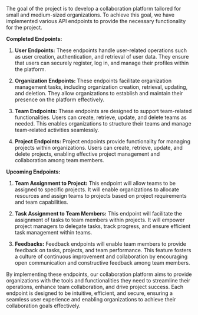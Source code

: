 The goal of the project is to develop a collaboration platform tailored for small and medium-sized organizations. To achieve this goal, we have implemented various API endpoints to provide the necessary functionality for the project.

**Completed Endpoints:**

1. **User Endpoints:** These endpoints handle user-related operations such as user creation, authentication, and retrieval of user data. They ensure that users can securely register, log in, and manage their profiles within the platform.

2. **Organization Endpoints:** These endpoints facilitate organization management tasks, including organization creation, retrieval, updating, and deletion. They allow organizations to establish and maintain their presence on the platform effectively.

3. **Team Endpoints:** These endpoints are designed to support team-related functionalities. Users can create, retrieve, update, and delete teams as needed. This enables organizations to structure their teams and manage team-related activities seamlessly.

4. **Project Endpoints:** Project endpoints provide functionality for managing projects within organizations. Users can create, retrieve, update, and delete projects, enabling effective project management and collaboration among team members.

**Upcoming Endpoints:**

1. **Team Assignment to Project:** This endpoint will allow teams to be assigned to specific projects. It will enable organizations to allocate resources and assign teams to projects based on project requirements and team capabilities.

2. **Task Assignment to Team Members:** This endpoint will facilitate the assignment of tasks to team members within projects. It will empower project managers to delegate tasks, track progress, and ensure efficient task management within teams.

3. **Feedbacks:** Feedback endpoints will enable team members to provide feedback on tasks, projects, and team performance. This feature fosters a culture of continuous improvement and collaboration by encouraging open communication and constructive feedback among team members.

By implementing these endpoints, our collaboration platform aims to provide organizations with the tools and functionalities they need to streamline their operations, enhance team collaboration, and drive project success. Each endpoint is designed to be intuitive, efficient, and secure, ensuring a seamless user experience and enabling organizations to achieve their collaboration goals effectively.
